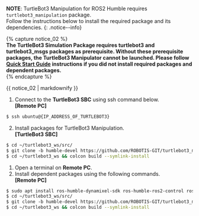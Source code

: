
**NOTE**: TurtleBot3 Manipulation for ROS2 Humble requires `turtlebot3_manipulation` package.  
Follow the instructions below to install the required package and its dependencies.
{: .notice--info}

{% capture notice_02 %}  
**The TurtleBot3 Simulation Package requires turtlebot3 and turtlebot3_msgs packages as prerequisite. Without these prerequisite packages, the TurtleBot3 Manipulator cannot be launched. Please follow [Quick Start Guide](/docs/en/platform/turtlebot3/quick-start) instructions if you did not install required packages and dependent packages.**  
{% endcapture %}
<div class="notice--danger">{{ notice_02 | markdownify }}</div>

1. Connect to the **TurtleBot3 SBC** using ssh command below.   
**[Remote PC]**  
  ```bash
  $ ssh ubuntu@{IP_ADDRESS_OF_TURTLEBOT3}
  ```
2. Install packages for TurtleBot3 Manipulation.  
**[TurtleBot3 SBC]**  
  ```bash
  $ cd ~/turtlebot3_ws/src/
  $ git clone -b humble-devel https://github.com/ROBOTIS-GIT/turtlebot3_manipulation.git
  $ cd ~/turtlebot3_ws && colcon build --symlink-install
  ```


1. Open a terminal on **Remote PC**. 
2. Install dependent packages using the following commands.  
**[Remote PC]**  
  ```bash
  $ sudo apt install ros-humble-dynamixel-sdk ros-humble-ros2-control ros-humble-ros2-controllers ros-humble-gripper-controllers ros-humble-moveit ros-humble-moveit-servo
  $ cd ~/turtlebot3_ws/src/
  $ git clone -b humble-devel https://github.com/ROBOTIS-GIT/turtlebot3_manipulation.git
  $ cd ~/turtlebot3_ws && colcon build --symlink-install
  ```
